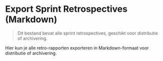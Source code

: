 # Export Sprint Retrospectives (Markdown)

> Dit bestand bevat alle sprint retrospectives, geschikt voor distributie of archivering.

Hier kun je alle retro-rapporten exporteren in Markdown-formaat voor distributie of archivering.
